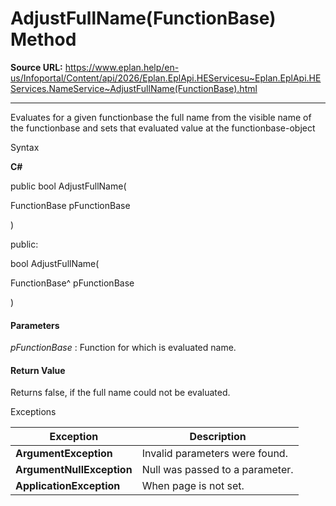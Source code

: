 # AdjustFullName(FunctionBase) Method

**Source URL:** https://www.eplan.help/en-us/Infoportal/Content/api/2026/Eplan.EplApi.HEServicesu~Eplan.EplApi.HEServices.NameService~AdjustFullName(FunctionBase).html

---

Evaluates for a given functionbase the full name from the visible name of the functionbase and sets that evaluated value at the functionbase-object

Syntax

**C#**



public bool AdjustFullName( 

   FunctionBase pFunctionBase

)

public:

bool AdjustFullName( 

   FunctionBase^ pFunctionBase

)


#### Parameters

*pFunctionBase*
:   Function for which is evaluated name.

#### Return Value

Returns false, if the full name could not be evaluated.

Exceptions

| Exception | Description |
| --- | --- |
| **ArgumentException** | Invalid parameters were found. |
| **ArgumentNullException** | Null was passed to a parameter. |
| **ApplicationException** | When page is not set. |
